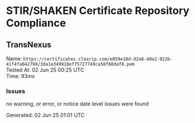 # STIR/SHAKEN Certificate Repository Compliance

## TransNexus

Name: `https://certificates.clearip.com/e059e18d-d2a8-49a2-922b-41f4fa042798/3da1e349918ef75727749ca58f60daf8.pem`\
Tested At: 02 Jun 25 00:25 UTC\
Time: 93ms

### Issues

no warning, or error, or notice date level issues were found

Generated: 02 Jun 25 01:01 UTC